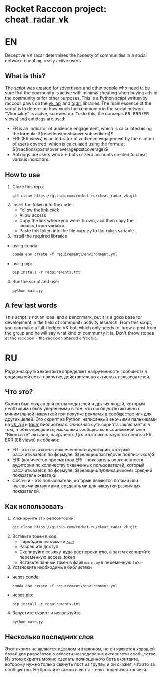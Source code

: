 # Rocket Raccoon project: cheat_radar_vk
# EN
Deceptive VK radar determines the honesty of communities in a social network: cheating, really active users.
## What is this?
The script was created for advertisers and other people who need to be sure that the community is active with minimal cheating when buying ads in the community or for other purposes.
This is a Python script written by raccoon paws on the [vk_api](https://github.com/python273/vk_api) and [tqdm](https://github.com/tqdm/tqdm) libraries. 
The main essence of the script is to determine how much the community in the social network "Vkontakte" is active, screwed up. To do this, the concepts ER, ERR (ER views) and antidogs are used:
* ER is an indicator of audience engagement, which is calculated using the formula: ${reactions/posts\over subscribers}$
* ERR (ER views) is an indicator of audience engagement by the number of users covered, which is calculated using the formula: ${reactions/posts\over averagepostcoverage}$
* Antidogs are users who are bots or zero accounts created to cheat various indicators.
## How to use
1. Clone this repo:
   ```
   git clone https://github.com/rocket-ru/cheat_radar_vk.git
   ```
2. Insert the token into the code:
   - Follow the link [*click* ](https://oauth.vk.com/authorize?client_id=6121396&scope=1385558&redirect_uri=https://oauth.vk.com/blank.html&display=page&response_type=token&revoke=1 )
   - Allow access
   - Copy the link where you were thrown, and then copy the access_token variable
   - Paste this token into the file `main.py` to the `token` variable
3. Install the required libraries
* using conda:
  ```
  conda env create -f requirements/environment.yml
  ```
* using pip:
  ```
  pip install -r requirements.txt
  ```
4. Run the script and use:
   ```
   python main.py
   ```
## A few last words
This script is not an ideal and a benchmark, but it is a good base for development in the field of community activity research. From this script, you can make a full-fledged VK bot, which only needs to throw a post from the group and he will say what kind of community it is. Don't throw stones at the raccoon - the raccoon shared a freebie.
# RU
Радар-накрутка вконтакте определяет накрученность сообществ в социальной сети: накрутку, действительно активных пользователей.
## Что это?
Скрипт был создан для рекламодателей и других людей, которым необходимо быть уверенными в том, что сообщество активно с минимальной накруткой при покупке рекламы в сообществе или для других целей.
Это скрипт на Python, написанный еночьими пальчиками на [vk_api](https://github.com/python273/vk_api) и [tqdm](https://github.com/tqdm/tqdm) библиотеках. 
Основная суть скрипта заключается в том, чтобы определить, насколько сообщество в социальной сети "Вконтакте" активно, накручено. Для этого используются понятия ER, ERR (ER views) и собачки:
* ER - это показатель вовлеченности аудитории, который рассчитывается по формуле: ${реакции/посты\over подписчиков}$
* ERR (количество просмотров ER) - показатель вовлеченности аудитории по количеству охваченных пользователей, который рассчитывается по формуле: ${реакции/публикации\over средний показатель охвата}$
* Собачки - это пользователи, которые являются ботами или нулевыми аккаунтами, созданными для накрутки различных показателей.
## Как использовать
1. Клонируйте это репозиторий:
   ```
   git clone https://github.com/rocket-ru/cheat_radar_vk.git
   ```
2. Вставьте токен в код:
   - Перейдите по ссылке [*тык* ](https://oauth.vk.com/authorize?client_id=6121396&scope=1385558&redirect_uri=https://oauth.vk.com/blank.html&display=page&response_type=token&revoke=1)
   - Разрешите доступ
   - Скопируйте ссылку, куда вас перекинуло, а затем скопируйте переменную access_token
   - Вставьте данный токен в файл `main.py` в переменную `token`
3. Установите необходимые библиотеки
* через conda:
  ```
  conda env create -f requirements/environment.yml
  ```
* через pip:
  ```
  pip install -r requirements.txt
  ```
4. Запустите скрипт и используйте:
   ```
   python main.py
   ```
## Несколько последних слов
Этот скрипт не является идеалом и эталоном, но он является хорошей базой для разработок в области исследования активности сообщества. Из этого скрипта можно сделать полноценного бота вконтакте, которому нужно только скинуть пост из группы и он скажет, что это за сообщество. Не бросайте камни в енота - енот поделился халявой.
